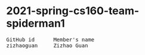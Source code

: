 # 2021-spring-cs160-team-spiderman1
<pre>
GitHub id      Member's name
zizhaoguan     Zizhao Guan
</pre>
